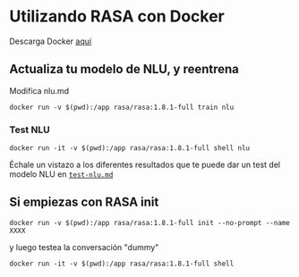 # Utilizando RASA con Docker

Descarga Docker [aquí](https://docs.docker.com/get-docker/)



## Actualiza tu modelo de NLU, y reentrena

Modifica nlu.md

`docker run -v $(pwd):/app rasa/rasa:1.8.1-full train nlu`

### Test NLU

`docker run -it -v $(pwd):/app rasa/rasa:1.8.1-full shell nlu`

Échale un vistazo a los diferentes resultados que te puede dar un test del modelo NLU en [`test-nlu.md`](https://github.com/monoceros-tech/rasa-restaurant-docker/blob/nlu-test/test-nlu.md)


## Si empiezas con RASA init 

`docker run -v $(pwd):/app rasa/rasa:1.8.1-full init --no-prompt --name XXXX`

y luego testea la conversación "dummy"

`docker run -it -v $(pwd):/app rasa/rasa:1.8.1-full shell` 
